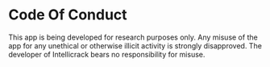 # Code Of Conduct

This app is being developed for research purposes only. Any misuse of the app for any unethical or otherwise illicit activity is strongly disapproved. The developer of Intellicrack bears no responsibility for misuse.
